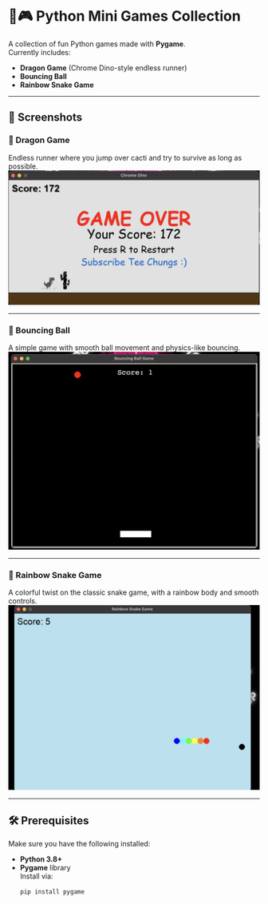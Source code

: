 # 🐉🎮 Python Mini Games Collection

A collection of fun Python games made with **Pygame**.  
Currently includes:
- **Dragon Game** (Chrome Dino-style endless runner)
- **Bouncing Ball**
- **Rainbow Snake Game**

---

## 📸 Screenshots

### 🐉 Dragon Game
Endless runner where you jump over cacti and try to survive as long as possible.  
![Dragon Game](./DragonGame.png)

---

### 🏀 Bouncing Ball
A simple game with smooth ball movement and physics-like bouncing.  
![Bouncing Ball](./BouncingBall.png)

---

### 🐍 Rainbow Snake Game
A colorful twist on the classic snake game, with a rainbow body and smooth controls.  
![Snake Game](./SnakeGame.png)

---

## 🛠 Prerequisites

Make sure you have the following installed:

- **Python 3.8+**  
- **Pygame** library  
  Install via:
  ```bash
  pip install pygame
